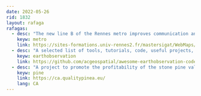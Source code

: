 ```yaml
---
date: 2022-05-26
rid: 1832
layout: rafaga
rafagas:
  - desc: "The new line B of the Rennes metro improves communication and shortens travel times in the city, as seen in one of the projects of the MASTER GÉOMATIQUE / SIGAT"
    keyw: metro
    link: https://sites-formations.univ-rennes2.fr/mastersigat/WebMaps/Metro_Swipe.html
  - desc: "A selected list of tools, tutorials, code, useful projects, links, things about Earth observation and geospatial topics with 550 resources, emerged from the #scenefromabove podcast"
    keyw: earthobservation
    link: https://github.com/acgeospatial/awesome-earthobservation-code
  - desc: "A project to promote the profitability of the stone pine value chain, promote the sustainable management of forests and prevent the abandonment of the management of stone pine groves in the Eastern Pyrenees and Catalonia"
    keyw: pine
    link: https://ca.qualitypinea.eu/
    lang: CA
---
```

